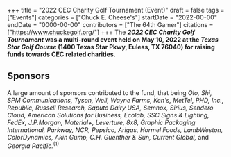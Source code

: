 +++
title = "2022 CEC Charity Golf Tournament (Event)"
draft = false
tags = ["Events"]
categories = ["Chuck E. Cheese's"]
startDate = "2022-00-00"
endDate = "0000-00-00"
contributors = ["The 64th Gamer"]
citations = ["https://www.chuckegolf.org/"]
+++
The ***2022 CEC Charity Golf Tournament* was a multi-round event held on May 10, 2022 at the *Texas Star Golf Course* (1400 Texas Star Pkwy, Euless, TX 76040) for raising funds towards CEC related charities.**

## Sponsors

A large amount of sponsors contributed to the fund, that being *Olo, Shi, SPM Communications, Tyson, Weil, Wayne Farms, Ken's, MetTel, PHD, Inc., Republic, Russell Research, Saputo Dairy USA, Semnox, Sirius, Sendero Cloud, American Solutions for Business, Ecolab, SSC Signs & Lighting, FedEx, J.P.Morgan, Material+, Leverture, 8x8, Graphic Packaging International, Parkway, NCR, Pepsico, Arigas, Hormel Foods, LambWeston, ColorDynamics, Akin Gump, C.H. Guenther & Sun, Current Global,* and *Georgia Pacific.*<sup>(1)</sup>
